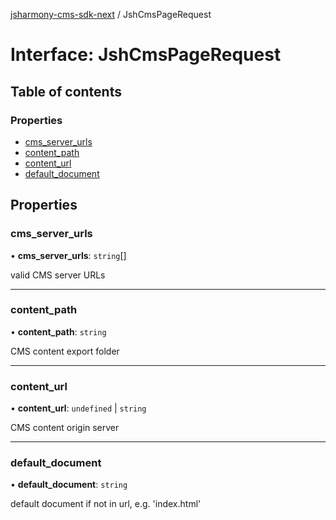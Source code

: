 [jsharmony-cms-sdk-next](../README.md) / JshCmsPageRequest

# Interface: JshCmsPageRequest

## Table of contents

### Properties

- [cms\_server\_urls](JshCmsPageRequest.md#cms_server_urls)
- [content\_path](JshCmsPageRequest.md#content_path)
- [content\_url](JshCmsPageRequest.md#content_url)
- [default\_document](JshCmsPageRequest.md#default_document)

## Properties

### cms\_server\_urls

• **cms\_server\_urls**: `string`[]

valid CMS server URLs

___

### content\_path

• **content\_path**: `string`

CMS content export folder

___

### content\_url

• **content\_url**: `undefined` \| `string`

CMS content origin server

___

### default\_document

• **default\_document**: `string`

default document if not in url, e.g. 'index.html'
